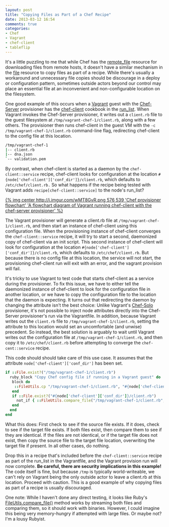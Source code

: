 ```yaml
---
layout: post
title: "Copying Files as Part of a Chef Recipe"
date: 2013-03-12 16:54
comments: true
categories: 
- Chef
- Vagrant
- chef-client
- tableflip
---
```


It's a little puzzling to me that while Chef has the [remote_file](http://docs.opscode.com/chef/resources.html#remote_file) resource for downloading files from remote hosts, it doesn't have a similar mechanism in the [file](http://docs.opscode.com/chef/resources.html#remote_file) resource to copy files as part of a recipe. While there's usually a workaround and unnecessary file copies should be discourage in a deploy or configuration pattern, sometimes outside actors beyond our control may place an essential file at an inconvenient and non-configurable location on the filesystem.

One good example of this occurs when a [Vagrant](http://www.vagrantup.com) guest with the [Chef-Server](http://docs-v1.vagrantup.com/v1/docs/provisioners/chef_server.html) provisioner has the [chef-client](http://community.opscode.com/cookbooks/chef-cent) cookbook in the [run_list](http://docs.opscode.com/essentials_node_object_run_lists.html). When Vagrant invokes the Chef-Server provisioner, it writes out a `client.rb` file to the guest filesystem at `/tmp/vagrant-chef-1/client.rb`, along with a few others. The provisioner then runs chef-client in the guest VM with the `-c /tmp/vagrant-chef-1/client.rb` command-line flag, redirecting chef-client to the config file at this location.

```bash
/tmp/vagrant-chef-1
|-- client.rb
|-- dna.json
`-- validation.pem
```

By contrast, when chef-client is started as a daemon by the `chef-client::service` recipe, chef-client looks for configuration at the location `#{node['chef-client']['conf_dir']}/client.rb`, which defaults to `/etc/chef/client.rb.` So what happens if the recipe being tested with Vagrant adds `recipe[chef-client::service]` to the node's run_list?<!--more-->

[{% img center http://i.imgur.com/wMT8GvR.png 576 539 'Chef provisioner flowchart' 'A flowchart diagram of Vagrant running chef-client with the chef-server provisioner' %}](http://i.imgur.com/wMT8GvR)

The Vagrant provisioner will generate a client.rb file at `/tmp/vagrant-chef-1/client.rb`, and then start an instance of chef-client using this configuration file. When the provisioning instance of chef-client converges the `chef-client::service` recipe, it will try to start a second, daemonized copy of chef-client via an init script. This second instance of chef-client will look for configuration at the location `#{node['chef-client']['conf_dir']}/client.rb`, which defaults to `/etc/chef/client.rb`. But because there is no config file at this location, the service will not start, the provisioning chef-client run will exit with an error, and the vagrant provision will fail.

It's tricky to use Vagrant to test code that starts chef-client as a service during the provisioner. To fix this issue, we have to either tell the daemonized instance of chef-client to look for the configuration file in another location, or we have to copy the configuration file to the location that the daemon is expecting. It turns out that redirecting the daemon by changing the attribute isn't the best choice: Unlike Vagrant's [Chef-Solo](http://docs-v1.vagrantup.com/v1/docs/provisioners/chef_solo.html) provisioner, it's not possible to inject node attributes directly into the Chef-Server provisioner's run via the Vagrantfile. In addition, because Vagrant writes out the `client.rb` file to `/tmp/vagrant-chef-1/client.rb`, setting the attribute to this location would set an uncomfortable (and unwise) precedent. So instead, the best solution is arguably to wait until Vagrant writes out the configuration file at `/tmp/vagrant-chef-1/client.rb`, and then copy it to `/etc/chef/client.rb` before attempting to converge the `chef-cent::service` recipe.

This code should should take care of this use case. It assumes that the attribute `node['chef-client']['conf_dir']` has been set.

```ruby
if ::File.exist?("/tmp/vagrant-chef-1/client.rb")
  ruby_block "Copy Chef config file if running in a Vagrant guest" do
   block do
    ::FileUtils.cp "/tmp/vagrant-chef-1/client.rb", "#{node['chef-client']['conf_dir']}/client.rb"
   end
   if ::File.exist?("#{node['chef-client']['conf_dir']}/client.rb")
     not_if { ::FileUtils.compare_file("/tmp/vagrant-chef-1/client.rb", "#{node['chef-client']['conf_dir']}/client.rb") }
   end
  end
end
```

What this does: First check to see if the source file exists. If it does, check to see if the target file exists. If both files exist, then compare them to see if they are identical. If the files are not identical, or if the target file does not exist, then copy the source file to the target file location, overwriting the target file if present. In all other cases, do nothing.

Drop this in a recipe that's included before the `chef-client::service` recipe as part of the run_list in the Vagrantfile, and the Vagrant provision run will now complete. **Be careful, there are security implications in this example!** The code itself is fine, but because `/tmp` is typically world-writeable, we can't rely on Vagrant being the only outside actor to leave a client.rb at this location. Proceed with caution. This is a good example of why copying files as part of a recipe is usually discouraged.

One note: While I haven't done any direct testing, it looks like Ruby's [FileUtils.compare_file()](http://ruby-doc.org/stdlib-1.9.3/libdoc/fileutils/rdoc/FileUtils.html#method-c-compare_file_) method works by streaming both files and comparing them, so it should work with binaries. However, I could imagine this being very memory-hungry if attempted with large files. Or maybe not? I'm a lousy Rubyist.
